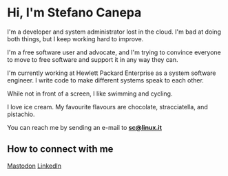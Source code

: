   <link type="text/css" rel="stylesheet" href="https://stefanocanepa.gitlab.io/css/fontawesome-all.min.css">
  
  # Hi, I'm Stefano Canepa

I'm a developer and system administrator lost in the cloud. I'm bad at doing both things, but I keep working hard to improve. 

I'm a free software user and advocate, and I'm trying to convince everyone to move to free software and support it in any way they can. 

I'm currently working at Hewlett Packard Enterprise as a system software engineer. I write code to make different systems speak to each other. 

While not in front of a screen, I like swimming and cycling.

I love ice cream. My favourite flavours are chocolate, stracciatella, and pistachio.

You can reach me by sending an e-mail to **sc@linux.it**

## How to connect with me

<a rel="me" href="https://hachyderm.io/@sc">Mastodon</a>
<a href="https://linkedin.com/in/stefanocanepa">LinkedIn</a>
